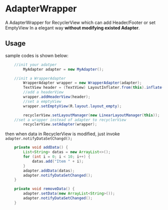 # AdapterWrapper
A AdapterWrapper for RecyclerView which can add Header/Footer or set EmptyView In a elegant way **without modifying existed Adapter**. 

Usage
-----
sample codes is shown below:

```java
	//init your adatper
        MyAdapter adapter = new MyAdapter();

	//init a WrapperAdapter
        WrapperAdapter wrapper = new WrapperAdapter(adapter);
        TextView header = (TextView) LayoutInflater.from(this).inflate(R.layout.layout_header_1, null);
        //add a headerView
        wrapper.addHeaderView(header);
        //set a emptyView
        wrapper.setEmptyView(R.layout.layout_empty);

        recyclerView.setLayoutManager(new LinearLayoutManager(this));        
	//set a wrapper instead of adapter to recyclerView
        recyclerView.setAdapter(wrapper);
```

then when data in RecyclerView is modified, just invoke `adapter.notifyDataSetChangd();`

```java
    private void addData() {
        List<String> datas = new ArrayList<>();
        for (int i = 0; i < 10; i++) {
            datas.add("Item " + i);
        }
        adapter.addData(datas);
        adapter.notifyDataSetChanged();
    }

    private void removeData() {
        adapter.setData(new ArrayList<String>());
        adapter.notifyDataSetChanged();
    }
```
